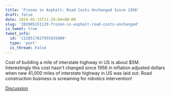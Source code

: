 ```yaml
---
title: 'Frozen in Asphalt: Road Costs Unchanged Since 1956'
draft: false
date: 2019-05-15T11:29:04+00:00
slug: '201905151129-frozen-in-asphalt-road-costs-unchanged'
is_tweet: true
tweet_info:
  id: '1128517627955925000'
  type: 'post'
  is_thread: False
---
```




Cost of building a mile of interstate highway in US is about $5M. Interestingly this cost hasn't changed since 1956 in inflation adjusted dollars when new 41,000 miles of interstate highway in US was laid out. Road construction business is screaming for robotics intervention!

[Discussion](https://x.com/sytelus/status/1128517627955925000)
